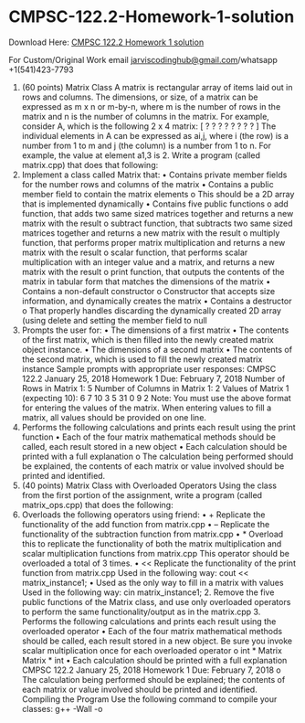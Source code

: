 # CMPSC-122.2-Homework-1-solution

Download Here: [CMPSC 122.2 Homework 1 solution](https://jarviscodinghub.com/assignment/cmpsc-122-2-homework-1-solution/)

For Custom/Original Work email jarviscodinghub@gmail.com/whatsapp +1(541)423-7793

1. (60 points) Matrix Class
A matrix is rectangular array of items laid out in rows and columns. The dimensions, or size, of a matrix
can be expressed as m x n or m-by-n, where m is the number of rows in the matrix and n is the number of
columns in the matrix.
For example, consider A, which is the following 2 x 4 matrix:
[
? ? ? ?
? ? ? ?
]
The individual elements in A can be expressed as ai,j, where i (the row) is a number from 1 to m and j (the
column) is a number from 1 to n. For example, the value at element a1,3 is 2.
Write a program (called matrix.cpp) that does that following:
1. Implement a class called Matrix that:
• Contains private member fields for the number rows and columns of the matrix
• Contains a public member field to contain the matrix elements
o This should be a 2D array that is implemented dynamically
• Contains five public functions
o add function, that adds two same sized matrices together and returns a new
matrix with the result
o subtract function, that subtracts two same sized matrices together and returns a
new matrix with the result
o multiply function, that performs proper matrix multiplication and returns a new
matrix with the result
o scalar function, that performs scalar multiplication with an integer value and a
matrix, and returns a new matrix with the result
o print function, that outputs the contents of the matrix in tabular form that matches
the dimensions of the matrix
• Contains a non-default constructor
o Constructor that accepts size information, and dynamically creates the matrix
• Contains a destructor
o That properly handles discarding the dynamically created 2D array (using delete
and setting the member field to null
2. Prompts the user for:
• The dimensions of a first matrix
• The contents of the first matrix, which is then filled into the newly created matrix object
instance.
• The dimensions of a second matrix
• The contents of the second matrix, which is used to fill the newly created matrix instance
Sample prompts with appropriate user responses:
CMPSC 122.2
January 25, 2018 Homework 1 Due: February 7, 2018
Number of Rows in Matrix 1: 5
Number of Columns in Matrix 1: 2
Values of Matrix 1 (expecting 10): 6 7 10 3 5 31 0 9 2
Note: You must use the above format for entering the values of the matrix.
When entering values to fill a matrix, all values should be provided on one
line.
3. Performs the following calculations and prints each result using the print function
• Each of the four matrix mathematical methods should be called, each result stored in a
new object
• Each calculation should be printed with a full explanation
o The calculation being performed should be explained, the contents of each matrix
or value involved should be printed and identified.
2. (40 points) Matrix Class with Overloaded Operators
Using the class from the first portion of the assignment, write a program (called matrix_ops.cpp) that does
the following:
1. Overloads the following operators using friend:
• +
Replicate the functionality of the add function from matrix.cpp
• –
Replicate the functionality of the subtraction function from matrix.cpp
• *
Overload this to replicate the functionality of both the matrix multiplication and
scalar multiplication functions from matrix.cpp
This operator should be overloaded a total of 3 times.
• << Replicate the functionality of the print function from matrix.cpp Used in the following way: cout << matrix_instance1; • Used as the only way to fill in a matrix with values Used in the following way: cin matrix_instance1; 2. Remove the five public functions of the Matrix class, and use only overloaded operators to perform the same functionality/output as in the matrix.cpp 3. Performs the following calculations and prints each result using the overloaded operator • Each of the four matrix mathematical methods should be called, each result stored in a new object. Be sure you invoke scalar multiplication once for each overloaded operator o int * Matrix Matrix * int • Each calculation should be printed with a full explanation CMPSC 122.2 January 25, 2018 Homework 1 Due: February 7, 2018 o The calculation being performed should be explained; the contents of each matrix or value involved should be printed and identified. Compiling the Program Use the following command to compile your classes: g++ -Wall -o

